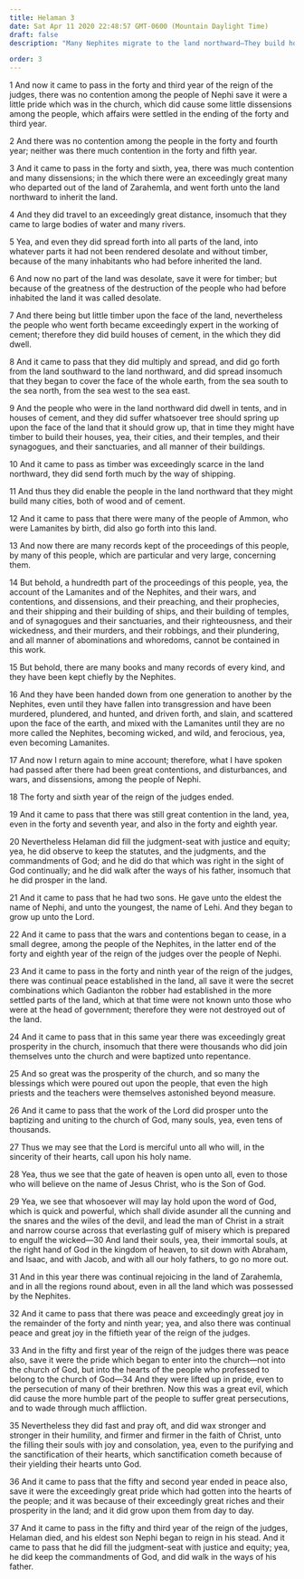 ```yaml
---
title: Helaman 3
date: Sat Apr 11 2020 22:48:57 GMT-0600 (Mountain Daylight Time)
draft: false
description: "Many Nephites migrate to the land northward—They build houses of cement and keep many records—Tens of thousands are converted and baptized—The word of God leads men to salvation—Nephi the son of Helaman fills the judgment seat. About 49–39 B.C."

order: 3
---
```

    
1 And now it came to pass in the forty and third year of the reign of the judges, there was no contention among the people of Nephi save it were a little pride which was in the church, which did cause some little dissensions among the people, which affairs were settled in the ending of the forty and third year.

2 And there was no contention among the people in the forty and fourth year; neither was there much contention in the forty and fifth year.

3 And it came to pass in the forty and sixth, yea, there was much contention and many dissensions; in the which there were an exceedingly great many who departed out of the land of Zarahemla, and went forth unto the land northward to inherit the land.

4 And they did travel to an exceedingly great distance, insomuch that they came to large bodies of water and many rivers.

5 Yea, and even they did spread forth into all parts of the land, into whatever parts it had not been rendered desolate and without timber, because of the many inhabitants who had before inherited the land.

6 And now no part of the land was desolate, save it were for timber; but because of the greatness of the destruction of the people who had before inhabited the land it was called desolate.

7 And there being but little timber upon the face of the land, nevertheless the people who went forth became exceedingly expert in the working of cement; therefore they did build houses of cement, in the which they did dwell.

8 And it came to pass that they did multiply and spread, and did go forth from the land southward to the land northward, and did spread insomuch that they began to cover the face of the whole earth, from the sea south to the sea north, from the sea west to the sea east.

9 And the people who were in the land northward did dwell in tents, and in houses of cement, and they did suffer whatsoever tree should spring up upon the face of the land that it should grow up, that in time they might have timber to build their houses, yea, their cities, and their temples, and their synagogues, and their sanctuaries, and all manner of their buildings.

10 And it came to pass as timber was exceedingly scarce in the land northward, they did send forth much by the way of shipping.

11 And thus they did enable the people in the land northward that they might build many cities, both of wood and of cement.

12 And it came to pass that there were many of the people of Ammon, who were Lamanites by birth, did also go forth into this land.

13 And now there are many records kept of the proceedings of this people, by many of this people, which are particular and very large, concerning them.

14 But behold, a hundredth part of the proceedings of this people, yea, the account of the Lamanites and of the Nephites, and their wars, and contentions, and dissensions, and their preaching, and their prophecies, and their shipping and their building of ships, and their building of temples, and of synagogues and their sanctuaries, and their righteousness, and their wickedness, and their murders, and their robbings, and their plundering, and all manner of abominations and whoredoms, cannot be contained in this work.

15 But behold, there are many books and many records of every kind, and they have been kept chiefly by the Nephites.

16 And they have been handed down from one generation to another by the Nephites, even until they have fallen into transgression and have been murdered, plundered, and hunted, and driven forth, and slain, and scattered upon the face of the earth, and mixed with the Lamanites until they are no more called the Nephites, becoming wicked, and wild, and ferocious, yea, even becoming Lamanites.

17 And now I return again to mine account; therefore, what I have spoken had passed after there had been great contentions, and disturbances, and wars, and dissensions, among the people of Nephi.

18 The forty and sixth year of the reign of the judges ended.

19 And it came to pass that there was still great contention in the land, yea, even in the forty and seventh year, and also in the forty and eighth year.

20 Nevertheless Helaman did fill the judgment-seat with justice and equity; yea, he did observe to keep the statutes, and the judgments, and the commandments of God; and he did do that which was right in the sight of God continually; and he did walk after the ways of his father, insomuch that he did prosper in the land.

21 And it came to pass that he had two sons. He gave unto the eldest the name of Nephi, and unto the youngest, the name of Lehi. And they began to grow up unto the Lord.

22 And it came to pass that the wars and contentions began to cease, in a small degree, among the people of the Nephites, in the latter end of the forty and eighth year of the reign of the judges over the people of Nephi.

23 And it came to pass in the forty and ninth year of the reign of the judges, there was continual peace established in the land, all save it were the secret combinations which Gadianton the robber had established in the more settled parts of the land, which at that time were not known unto those who were at the head of government; therefore they were not destroyed out of the land.

24 And it came to pass that in this same year there was exceedingly great prosperity in the church, insomuch that there were thousands who did join themselves unto the church and were baptized unto repentance.

25 And so great was the prosperity of the church, and so many the blessings which were poured out upon the people, that even the high priests and the teachers were themselves astonished beyond measure.

26 And it came to pass that the work of the Lord did prosper unto the baptizing and uniting to the church of God, many souls, yea, even tens of thousands.

27 Thus we may see that the Lord is merciful unto all who will, in the sincerity of their hearts, call upon his holy name.

28 Yea, thus we see that the gate of heaven is open unto all, even to those who will believe on the name of Jesus Christ, who is the Son of God.

29 Yea, we see that whosoever will may lay hold upon the word of God, which is quick and powerful, which shall divide asunder all the cunning and the snares and the wiles of the devil, and lead the man of Christ in a strait and narrow course across that everlasting gulf of misery which is prepared to engulf the wicked—30 And land their souls, yea, their immortal souls, at the right hand of God in the kingdom of heaven, to sit down with Abraham, and Isaac, and with Jacob, and with all our holy fathers, to go no more out.

31 And in this year there was continual rejoicing in the land of Zarahemla, and in all the regions round about, even in all the land which was possessed by the Nephites.

32 And it came to pass that there was peace and exceedingly great joy in the remainder of the forty and ninth year; yea, and also there was continual peace and great joy in the fiftieth year of the reign of the judges.

33 And in the fifty and first year of the reign of the judges there was peace also, save it were the pride which began to enter into the church—not into the church of God, but into the hearts of the people who professed to belong to the church of God—34 And they were lifted up in pride, even to the persecution of many of their brethren. Now this was a great evil, which did cause the more humble part of the people to suffer great persecutions, and to wade through much affliction.

35 Nevertheless they did fast and pray oft, and did wax stronger and stronger in their humility, and firmer and firmer in the faith of Christ, unto the filling their souls with joy and consolation, yea, even to the purifying and the sanctification of their hearts, which sanctification cometh because of their yielding their hearts unto God.

36 And it came to pass that the fifty and second year ended in peace also, save it were the exceedingly great pride which had gotten into the hearts of the people; and it was because of their exceedingly great riches and their prosperity in the land; and it did grow upon them from day to day.

37 And it came to pass in the fifty and third year of the reign of the judges, Helaman died, and his eldest son Nephi began to reign in his stead. And it came to pass that he did fill the judgment-seat with justice and equity; yea, he did keep the commandments of God, and did walk in the ways of his father.
